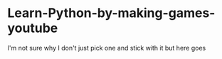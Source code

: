 # Learn-Python-by-making-games-youtube
I'm not sure why I don't just pick one and stick with it but here goes
